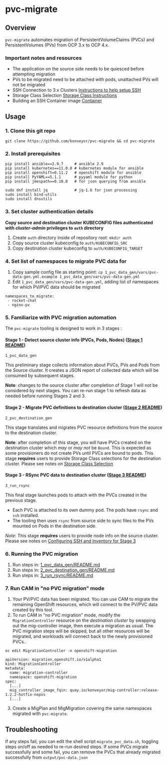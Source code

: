 # pvc-migrate


## Overview

`pvc-migrate` automates migration of PersistentVolumeClaims (PVCs) and PersistentVolumes (PVs) from OCP 3.x to OCP 4.x.


### Important notes and resources

* The application on the source side needs to be quiesced before attempting migration
* PVs to be migrated need to be attached with pods, unattached PVs will not be migrated
* SSH Connection to 3.x Clusters [Instructions to help setup SSH](./docs/inventory-notes.md)
* Storage Class Selection [Storage Class Instructions](./docs/sc-selection.md)
* Building an SSH Container image [Container](./2_pvc_destination_gen/extras/container)

## Usage
### 1. Clone this git repo

```
git clone https://github.com/konveyor/pvc-migrate && cd pvc-migrate
```

### 2. Install prerequisites

```
pip install ansible==2.9.7     # ansible 2.9
pip install kubernetes==11.0.0 # kubernetes module for ansible
pip install openshift=0.11.2   # openshift module for ansible
pip install PyYAML==5.1.1      # pyyaml module for python
pip install jmespath==0.10.0   # for json querying from ansible

sudo dnf install jq            # jq-1.6 for json processing
sudo install bind-utils
sudo install dnsutils
```

### 3. Set cluster authentication details
**Copy source and destination cluster KUBECONFIG files authenticated with  *cluster-admin* privileges to `auth` directory**
   1. Create `auth` directory inside of repository root:  `mkdir auth`
   1. Copy source cluster kubeconfig to `auth/KUBECONFIG_SRC`
   1. Copy destination cluster kubeconfig to `auth/KUBECONFIG_TARGET`
   
### 4. Set list of namespaces to migrate PVC data for
   1. Copy sample config file as starting point: `cp 1_pvc_data_gen/vars/pvc-data-gen.yml.example 1_pvc_data_gen/vars/pvc-data-gen.yml`
   1. Edit `1_pvc_data_gen/vars/pvc-data-gen.yml`, adding list of namespaces for which PV/PVC data should be migrated
   
```
namespaces_to_migrate:
 - rocket-chat
 - nginx-pv
```
 
### 5. Familiarize with PVC migration automation

The `pvc-migrate` tooling is designed to work in 3 stages :    

#### Stage 1 - Detect source cluster info (PVCs, Pods, Nodes) ([Stage 1 README](1_pvc_data_gen/README.md))
```
1_pvc_data_gen
````
This preliminary stage collects information about PVCs, PVs and Pods from the Source cluster. It creates a JSON report of collected data which will be consumed by subsequent stages. 

**Note**: changes to the source cluster after completion of Stage 1 will not be considered by next stages. You can re-run stage 1 to refresh data as needed before running Stages 2 and 3.

#### Stage 2 - Migrate PVC definitions to destination cluster ([Stage 2 README](2_pvc_destination_gen/README.md))
```
2_pvc_destination_gen
````
This stage translates and migrates PVC resource definitions from the source to the destination cluster. 

**Note**: after completion of this stage, you will have PVCs created on the destination cluster which _may_ or _may not_ be `Bound`. This is expected as some provisioners do not create PVs until PVCs are bound to pods. This stage __requires__ users to provide Storage Class selections for the destination cluster. Please see notes on [Storage Class Selection](./docs/sc-selection.md)

#### Stage 3 - RSync PVC data to destination cluster ([Stage 3 README](3_run_rsync/README.md))
```
3_run_rsync
```
This final stage launches pods to attach with the PVCs created in the previous stage. 
- Each PVC is attached to its own dummy pod. The pods have `rsync` and `ssh` installed. 
- The tooling then uses `rsync` from source side to sync files to the PVs mounted on Pods in the destination side. 

*Note*: This stage __requires__ users to provide node info on the source cluster. Please see notes on [Configuring SSH and Inventory for Stage 3](./docs/inventory-notes.md)


### 6. Running the PVC migration
1. Run steps in: [1_pvc_data_gen/README.md](1_pvc_data_gen/README.md)
1. Run steps in: [2_pvc_destination_gen/README.md](2_pvc_destination_gen/README.md)
1. Run steps in: [3_run_rsync/README.md](3_run_rsync/README.md)
   
   
### 7. Run CAM in "no PVC migration" mode
   1. Your PV/PVC data has been migrated. You can use CAM to migrate the remaining OpenShift resources, which will connect to the PV/PVC data created by this tool.
   2. To run CAM in "no PVC migration" mode, modify the `MigrationController` resource on the *destination cluster* by swapping out the mig-controller image, then execute a migration as usual. The PVC migration steps will be skipped, but all other resources will be migrated, and workloads will connect back to the newly provisioned PVCs..
   
```
oc edit MigrationController -n openshift-migration
```
```
apiVersion: migration.openshift.io/v1alpha1
kind: MigrationController
metadata:
  name: migration-controller
  namespace: openshift-migration
spec:
  [...]
  mig_controller_image_fqin: quay.io/konveyor/mig-controller:release-1.2.2-hotfix-nopvs
  [...]
 ```
 
  3. Create a MigPlan and MigMigration covering the same namespaces migrated with `pvc-migrate`.
 
 ## Troubleshooting
If any steps fail, you can edit the shell script `migrate_pvc_data.sh`, toggling steps on/off as needed to re-run desired steps. If some PVCs migrate successfully and some fail, you can remove the PVCs that already migrated successfully from `output/pvc-data.json`
   
